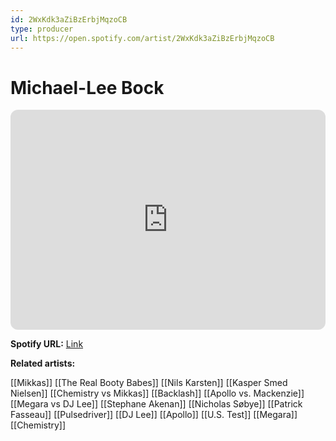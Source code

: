 ```yaml
---
id: 2WxKdk3aZiBzErbjMqzoCB
type: producer
url: https://open.spotify.com/artist/2WxKdk3aZiBzErbjMqzoCB
---
```

# Michael-Lee Bock

<iframe style="border-radius:12px" src="https://open.spotify.com/embed/artist/2WxKdk3aZiBzErbjMqzoCB" width="100%" height="352" frameBorder="0" allowfullscreen="" allow="autoplay; clipboard-write; encrypted-media; fullscreen; picture-in-picture" loading="lazy"></iframe>

**Spotify URL:** [Link](https://open.spotify.com/artist/2WxKdk3aZiBzErbjMqzoCB)

**Related artists:**

[[Mikkas]]
[[The Real Booty Babes]]
[[Nils Karsten]]
[[Kasper Smed Nielsen]]
[[Chemistry vs Mikkas]]
[[Backlash]]
[[Apollo vs. Mackenzie]]
[[Megara vs DJ Lee]]
[[Stephane Akenan]]
[[Nicholas Søbye]]
[[Patrick Fasseau]]
[[Pulsedriver]]
[[DJ Lee]]
[[Apollo]]
[[U.S. Test]]
[[Megara]]
[[Chemistry]]
